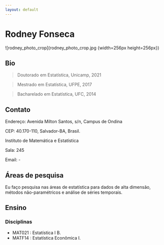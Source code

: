 ```yaml
---
layout: default
---
```



# Rodney Fonseca

![rodney_photo_crop](rodney_photo_crop.jpg {width=256px height=256px})


## Bio

> Doutorado em Estatística, Unicamp, 2021

> Mestrado em Estatística, UFPE, 2017<br>

> Bacharelado em Estatística, UFC, 2014<br>

## Contato

Endereço: Avenida Milton Santos,  s/n, Campus de Ondina

CEP: 40.170-110, Salvador-BA, Brasil.

Instituto de Matemática e Estatística<br>

Sala: 245

Email: -

## Áreas de pesquisa

Eu faço pesquisa nas áreas de estatística para dados de alta dimensão, métodos não-paramétricos e análise de séries temporais.


## Ensino

### Disciplinas 

*   MAT021 : Estatística I B.
*   MATF14 : Estatística Econômica I.

